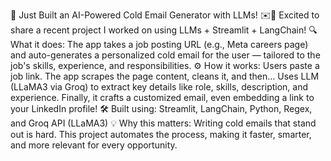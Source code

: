 🚀 Just Built an AI-Powered Cold Email Generator with LLMs! ✉️🤖
Excited to share a recent project I worked on using LLMs + Streamlit + LangChain!
🔍 What it does:
 The app takes a job posting URL (e.g., Meta careers page) and auto-generates a personalized cold email for the user — tailored to the job's skills, experience, and responsibilities.
⚙️ How it works:
Users paste a job link.
The app scrapes the page content, cleans it, and then…
Uses LLM (LLaMA3 via Groq) to extract key details like role, skills, description, and experience.
Finally, it crafts a customized email, even embedding a link to your LinkedIn profile!
🛠️ Built using:
 Streamlit, LangChain, Python, Regex, and Groq API (LLaMA3)
💡 Why this matters:
 Writing cold emails that stand out is hard. This project automates the process, making it faster, smarter, and more relevant for every opportunity.
